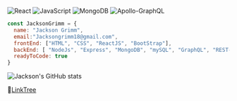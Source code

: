 ![React](https://img.shields.io/badge/react-%2320232a.svg?style=for-the-badge&logo=react&logoColor=%2361DAFB)
![JavaScript](https://img.shields.io/badge/javascript-%23323330.svg?style=for-the-badge&logo=javascript&logoColor=%23F7DF1E)
![MongoDB](https://img.shields.io/badge/MongoDB-%234ea94b.svg?style=for-the-badge&logo=mongodb&logoColor=white)
![Apollo-GraphQL](https://img.shields.io/badge/-ApolloGraphQL-311C87?style=for-the-badge&logo=apollo-graphql)


```JavaScript
const JacksonGrimm = {
  name: "Jackson Grimm",
  email:"Jacksongrimm18@gmail.com",
  frontEnd: ["HTML", "CSS", "ReactJS", "BootStrap"],
  backEnd: [ "NodeJs", "Express", "MongoDB", "mySQL", "GraphQL", "REST-API", "Oauth"],
  readyToCode: true
}

```

<!-- <a href="https://github.com/JacksonGrimm">
  <img src="https://github-readme-stats.vercel.app/api/top-langs/?username=JacksonGrimm&layout=compact" />
</a> -->
![Jackson's GitHub stats](https://github-readme-stats.vercel.app/api?username=JacksonGrimm&show_icons=true&theme=radical)

🌲[LinkTree](https://linktr.ee/jacksongrimm[)
<!---
Bdogy/Bdogy is a ✨ special ✨ repository because its `README.md` (this file) appears on your GitHub profile.
You can click the Preview link to take a look at your changes.
--->
